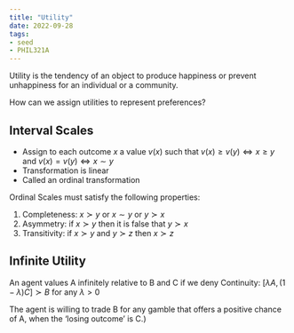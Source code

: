 ```yaml
---
title: "Utility"
date: 2022-09-28
tags:
- seed
- PHIL321A
---
```


Utility is the tendency of an object to produce happiness or prevent unhappiness for an individual or a community. 

How can we assign utilities to represent preferences?

## Interval Scales
- Assign to each outcome $x$ a value $v(x)$ such that $v(x) \geq v(y) \iff x \geq y$ and $v(x) = v(y) \iff x \sim y$
- Transformation is linear
- Called an ordinal transformation

Ordinal Scales must satisfy the following properties:
1. Completeness: $x \succ y$ or $x \sim y$ or $y \succ x$
2. Asymmetry: if $x \succ y$ then it is false that $y \succ x$
3. Transitivity: if $x \succ y$ and $y \succ z$ then $x \succ z$

## Infinite Utility
An agent values A infinitely relative to B and C if we deny Continuity: $[\lambda A, (1-\lambda)C] \succ B$ for any $\lambda > 0$

The agent is willing to trade B for any gamble that offers a positive chance of A, when the ‘losing outcome’ is C.)